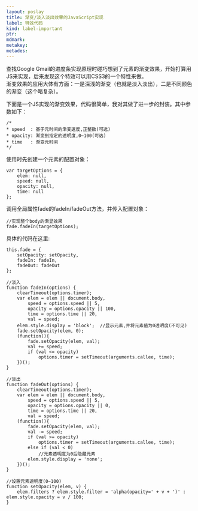 ```yaml
---
layout: poslay
title: 渐变/淡入淡出效果的JavaScript实现
label: 特效代码
kind: label-important
ptr: 
mdmark: 
metakey: 
metades: 
---
```


查找Google Gmail的进度条实现原理时碰巧想到了元素的渐变效果，开始打算用JS来实现，后来发现这个特效可以用CSS3的一个特性来做。  
渐变效果的应用大体有方面：一是深浅的渐变（也就是淡入淡出），二是不同颜色的渐变（这个略复杂）。

下面是一个JS实现的渐变效果，代码很简单，我对其做了进一步的封装。其中参数如下：

	/*
	* speed  : 基于元时间的渐变速度,正整数(可选)
	* opacity: 渐变到指定的透明度,0~100(可选)
	* time   : 渐变元时间
	*/

使用时先创建一个元素的配置对象：

	var targetOptions = {
		elem: null,
	 	speed: null,
	 	opacity: null,
	 	time: null
	};
	
调用全局属性fade的fadeIn/fadeOut方法，并传入配置对象：

	//实现整个body的渐显效果
	fade.fadeIn(targetOptions);

具体的代码在这里:

	this.fade = {
		setOpacity: setOpacity,
		fadeIn: fadeIn,
		fadeOut: fadeOut
	};
	
	//淡入
	function fadeIn(options) {
		clearTimeout(options.timer);
		var elem = elem || document.body,
	  		speed = options.speed || 5,
	  		opacity = options.opacity || 100,
			time = options.time || 20,
			val = speed;
	  	elem.style.display = 'block';  //显示元素,并将元素值为0透明度(不可见)
	  	fade.setOpacity(elem, 0);
	  	(function(){
	  		fade.setOpacity(elem, val);
	    	val += speed;
	    	if (val <= opacity)
	    		options.timer = setTimeout(arguments.callee, time);
	  	})();
	}
	
	//淡出
	function fadeOut(options) {
		clearTimeout(options.timer);
		var elem = elem || document.body,
	  		speed = options.speed || 5,
	  		opacity = options.opacity || 0,
			time = options.time || 20,
			val = speed;
	  	(function(){
	    	fade.setOpacity(elem, val);
	    	val -= speed;
	    	if (val >= opacity)
	      		options.timer = setTimeout(arguments.callee, time);
	    	else if (val < 0)
				//元素透明度为0后隐藏元素
	      	elem.style.display = 'none';
	  	})();
	}
	
	//设置元素透明度(0~100)
	function setOpacity(elem, v) {
    	elem.filters ? elem.style.filter = 'alpha(opacity=' + v + ')' : elem.style.opacity = v / 100;
    }
